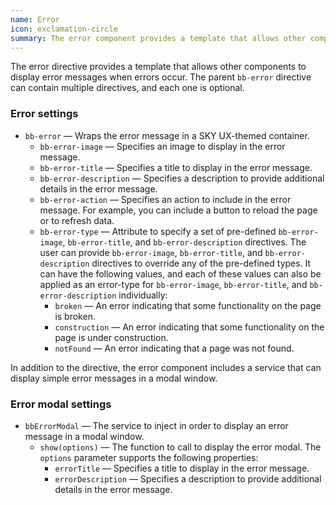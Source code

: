 ```yaml
---
name: Error
icon: exclamation-circle
summary: The error component provides a template that allows other components to display error messages when errors occur.
---
```


The error directive provides a template that allows other components to display error messages when errors occur. The parent `bb-error` directive can contain multiple directives, and each one is optional.

### Error settings
  - `bb-error` &mdash; Wraps the error message in a SKY UX-themed container.
    - `bb-error-image` &mdash; Specifies an image to display in the error message.
    - `bb-error-title` &mdash; Specifies a title to display in the error message.
    - `bb-error-description` &mdash; Specifies a description to provide additional details in the error message.
    - `bb-error-action` &mdash; Specifies an action to include in the error message. For example, you can include a button to reload the page or to refresh data.
    - `bb-error-type` &mdash; Attribute to specify a set of pre-defined `bb-error-image`, `bb-error-title`, and `bb-error-description` directives. The user can provide `bb-error-image`, `bb-error-title`, and `bb-error-description` directives to override any of the pre-defined types. It can have the following values, and each of these values can also be applied as an error-type for `bb-error-image`, `bb-error-title`, and `bb-error-description` individually:
      - `broken` &mdash; An error indicating that some functionality on the page is broken.
      - `construction` &mdash; An error indicating that some functionality on the page is under construction.
      - `notFound` &mdash; An error indicating that a page was not found.

In addition to the directive, the error component includes a service that can display simple error messages in a modal window.

### Error modal settings

 - `bbErrorModal` &mdash; The service to inject in order to display an error message in a modal window.
   - `show(options)` &mdash; The function to call to display the error modal.  The `options` parameter supports the following properties:
     - `errorTitle` &mdash; Specifies a title to display in the error message.
     - `errorDescription` &mdash; Specifies a description to provide additional details in the error message.
